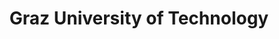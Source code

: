 ---
layout: page
title: Graz University of Technology
description: Institute of Thermodynamics and Sustainable Propulsion Systems
img: assets/img/partners/tu_graz.png
redirect: https://www.itna.tugraz.at/
importance: 3
category: Scientific
---